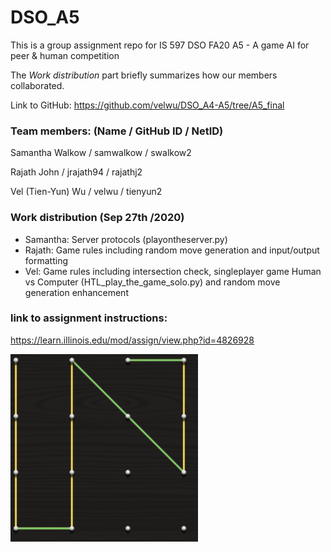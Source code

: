 # DSO_A5
This is a group assignment repo for IS 597 DSO FA20 A5 - A game AI for peer & human competition

The *Work distribution* part briefly summarizes how our members collaborated.

Link to GitHub:
https://github.com/velwu/DSO_A4-A5/tree/A5_final

### Team members: (Name / GitHub ID / NetID)
Samantha Walkow / samwalkow / swalkow2

Rajath John / jrajath94 / rajathj2

Vel (Tien-Yun) Wu / velwu / tienyun2


### Work distribution (Sep 27th /2020)
- Samantha: Server protocols (playontheserver.py)
- Rajath: Game rules including random move generation and input/output formatting
- Vel: Game rules including intersection check, singleplayer game Human vs Computer (HTL_play_the_game_solo.py) and random move generation enhancement

### link to assignment instructions:
https://learn.illinois.edu/mod/assign/view.php?id=4826928


![Snapshot Image 1](HTL_image_just_for_fun.png)
